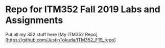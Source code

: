 # Repo for ITM352 Fall 2019 Labs and Assignments
Put all my 352 stuff here
[My ITM352 Repo] [https://github.com/JustinTokuda/ITM352_F19_repo]